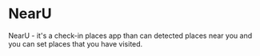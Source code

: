 # NearU
NearU - it's a check-in places app than can detected places near you and you can set places that you have visited.
